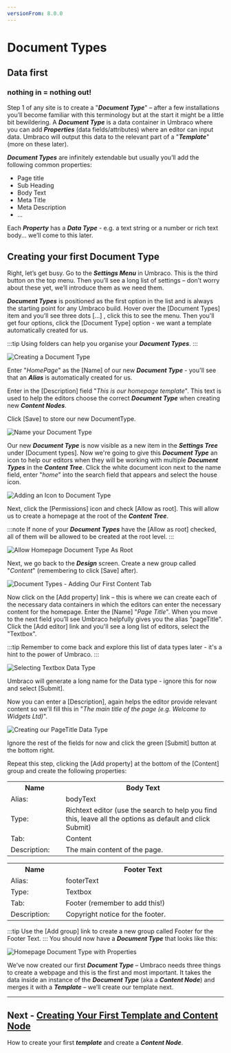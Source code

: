 ```yaml
---
versionFrom: 8.0.0
---
```

# Document Types

## Data first
### nothing in = nothing out!

Step 1 of any site is to create a "**_Document Type_**" – after a few installations you’ll become familiar with this terminology but at the start it might be a little bit bewildering. A **_Document Type_** is a data container in Umbraco where you can add **_Properties_** (data fields/attributes) where an editor can input data. Umbraco will output this data to the relevant part of a "**_Template_**" (more on these later).

**_Document Types_** are infinitely extendable but usually you’ll add the following common properties:

*    Page title
*    Sub Heading
*    Body Text
*    Meta Title
*    Meta Description
*    ...

Each **_Property_** has a **_Data Type_** - e.g. a text string or a number or rich text body... we’ll come to this later.

## Creating your first Document Type

Right, let’s get busy. Go to the **_Settings Menu_** in Umbraco. This is the third button on the top menu. Then you’ll see a long list of settings – don’t worry about these yet, we’ll introduce them as we need them.

**_Document Types_** is positioned as the first option in the list and is always the starting point for any Umbraco build.  Hover over the [Document Types] item and you’ll see three dots [...] , click this to see the menu. Then you'll get four options, click the [Document Type] option - we want a template automatically created for us.

:::tip
Using folders can help you organise your **_Document Types_**.
:::

![Creating a Document Type](images/figure-7-creating-a-document-type-v8.png)

Enter "_HomePage_" as the [Name] of our new **_Document Type_** - you'll see that an **_Alias_** is automatically created for us.

Enter in the [Description] field "_This is our homepage template_".  This text is used to help the editors choose the correct **_Document Type_** when creating new **_Content Nodes_**.

Click [Save] to store our new DocumentType.

![Name your Document Type](images/figure-8-name-your-document-type-v8.png)

Our new **_Document Type_** is now visible as a new item in the **_Settings Tree_** under [Document types]. Now we're going to give this **_Document Type_** an icon to help our editors when they will be working with multiple **_Document Types_** in the **_Content Tree_**. Click the white document icon next to the name field, enter "_home_" into the search field that appears and select the house icon.

![Adding an Icon to Document Type](images/figure-9-adding-an-icon-to-document-type-v8.png)

Next, click the [Permissions] icon and check [Allow as root].  This will allow us to create a homepage at the root of the **_Content Tree_**.

:::note
If none of your **_Document Types_** have the [Allow as root] checked, all of them will be allowed to be created at the root level.
:::

![Allow Homepage Document Type As Root](images/figure-9a-allow-document-type-as-root-v8.png)

Next, we go back to the **_Design_** screen. Create a new group called "_Content_" (remembering to click [Save] after).

![Document Types - Adding Our First Content Tab](images/figure-10-document-types-adding-tabs-v8.png)

<!-- This needs to be reworked to use the reuse tab, creating a new data type for each property is bad practice! -->
Now click on the [Add property] link – this is where we can create each of the necessary data containers in which the editors can enter the necessary content for the homepage.
Enter the [Name] "_Page Title_". When you move to the next field you’ll see Umbraco helpfully gives you the alias "pageTitle".  Click the [Add editor] link and you'll see a long list of editors, select the "Textbox".

:::tip
Remember to come back and explore this list of data types later - it's a hint to the power of Umbraco.
:::

![Selecting Textbox Data Type](images/figure-11a-selecting-textbox-data-type-v8.png)

Umbraco will generate a long name for the Data type - ignore this for now and select [Submit].
<!-- End of bad practice rework -->

Now you can enter a [Description], again helps the editor provide relevant content so we'll fill this in "_The main title of the page (e.g. Welcome to Widgets Ltd)_".

![Creating our PageTitle Data Type](images/figure-11-creating-our-pagetitle-data-type-v8.png)

Ignore the rest of the fields for now and click the green [Submit] button at the bottom right.

Repeat this step, clicking the [Add property] at the bottom of the [Content] group and create the following properties:

<table border="0">
<col width="130">
<col width="400">
<tr><th>Name</th><th>Body Text</th></tr>
<tr><td>Alias:</td><td>bodyText</td></tr>
<tr><td>Type:</td><td>Richtext editor (use the search to help you find this, leave all the options as default and click Submit)</td></tr>
<tr><td>Tab:</td><td>Content</td></tr>
<tr><td>Description:</td><td>The main content of the page.</td></tr>
</table>

<table border="0">
<col width="130">
<col width="400">
<tr><th>Name</th><th>Footer Text</th></tr>
<tr><td>Alias:</td><td>footerText</td></tr>
<tr><td>Type:</td><td>Textbox</td></tr>
<tr><td>Tab:</td><td>Footer (remember to add this!)</td></tr>
<tr><td>Description:</td><td>Copyright notice for the footer.</td></tr>
</table>

:::tip
Use the [Add group] link to create a new group called Footer for the Footer Text.
:::
You should now have a **_Document Type_** that looks like this:

![Homepage Document Type with Properties](images/figure-12-homepage-document-type-with-properties-v8.png)

We’ve now created our first **_Document Type_** – Umbraco needs three things to create a webpage and this is the first and most important. It takes the data inside an instance of the **_Document Type_** (aka a **_Content Node_**) and merges it with a **_Template_** – we’ll create our template next.

---
## Next - [Creating Your First Template and Content Node](../Creating-Your-First-Template-and-Content-Node)
How to create your first **_template_** and create a **_Content Node_**.
